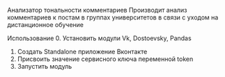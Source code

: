 Анализатор тональности комментариев
Производит анализ комментариев к постам в группах университетов в связи с уходом на дистанционное обучение

Использование
0. Установить модули Vk, Dostoevsky, Pandas
1. Создать Standalone приложение Вконтакте
2. Присвоить значение сервисного ключа переменной token
3. Запустить модуль
